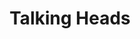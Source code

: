 ---
title: "Talking Heads"
year: 1981
rating: 4
stars: "★★★★"
rewatched: false
permalink: "talking-heads"
watched_on: 2023-06-27
---